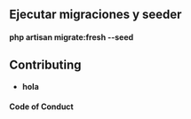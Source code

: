 
## Ejecutar migraciones y seeder
#### php artisan migrate:fresh --seed



## Contributing

- **hola**

#### Code of Conduct


